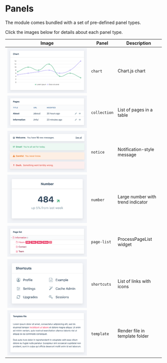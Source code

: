 # Panels

The module comes bundled with a set of pre-defined panel types.

Click the images below for details about each panel type.

|Image|Panel|Description|
|---|---|---|
|[![Chart](./images/chart.png ':size=120')](/panels/chart.md)|`chart`|Chart.js chart|
|[![Collection](./images/collection.png ':size=120')](/panels/collection.md)|`collection`|List of pages in a table|
|[![Notice](./images/notice.png ':size=120')](/panels/notice.md)|`notice`|Notification-style message|
|[![Number](./images/number.png ':size=120')](/panels/number.md)|`number`|Large number with trend indicator|
|[![PageList](./images/page-list.png ':size=120')](/panels/page-list.md)|`page-list`|ProcessPageList widget|
|[![Notice](./images/shortcuts-grid.png ':size=120')](/panels/shortcuts.md)|`shortcuts`|List of links with icons|
|[![Template](./images/template.png ':size=120')](/panels/template.md)|`template`|Render file in template folder|
